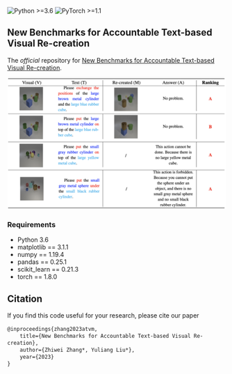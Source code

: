 

![Python >=3.6](https://img.shields.io/badge/Python->=3.6-blue.svg)
![PyTorch >=1.1](https://img.shields.io/badge/PyTorch->=1.1-yellow.svg)

## New Benchmarks for Accountable Text-based Visual Re-creation

The *official* repository for [New Benchmarks for Accountable Text-based Visual Re-creation](https://arxiv.org/pdf/2303.05983.pdf).

![ Qualitative results of CLEVR-ATVM dataset.](CLEVR-ATVM.png)

### Requirements

- Python 3.6
- matplotlib == 3.1.1
- numpy == 1.19.4
- pandas == 0.25.1
- scikit_learn == 0.21.3
- torch == 1.8.0

## Citation
If you find this code useful for your research, please cite our paper
```
@inproceedings{zhang2023atvm,
    title={New Benchmarks for Accountable Text-based Visual Re-creation},
    author={Zhiwei Zhang*, Yuliang Liu*},
    year={2023}
}
```




